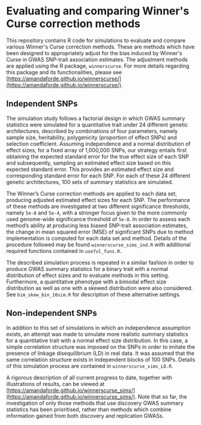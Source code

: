 # Evaluating and comparing Winner's Curse correction methods 

This repository contains R code for simulations to evaluate and compare various Winner's Curse correction methods. These are methods which have been designed to appropriately adjust for the bias induced by Winner's Curse in GWAS SNP-trait association estimates. The adjustment methods are applied using the R package, `winnerscurse`. For more details regarding this package and its functionalities, please see [https://amandaforde.github.io/winnerscurse/](https://amandaforde.github.io/winnerscurse/). 

## Independent SNPs

The simulation study follows a factorial design in which GWAS summary statistics were simulated for a quantitative trait under 24 different genetic architectures, described by combinations of four parameters, namely sample size, heritability, polygenicity (proportion of effect SNPs) and selection coefficient. Assuming independence and a normal distribution of effect sizes, for a fixed array of 1,000,000 SNPs, our strategy entails first obtaining the expected standard error for the true effect size of each SNP and subsequently, sampling an estimated effect size based on this expected standard error. This provides an estimated effect size and corresponding standard error for each SNP. For each of these 24 different genetic architectures, 100 sets of summary statistics are simulated.  

The Winner’s Curse correction methods are applied to each data set, producing adjusted estimated effect sizes for each SNP. The performance of these methods are investigated at two different significance thresholds, namely `5e-8` and `5e-4`, with a stronger focus given to the more commonly used genome-wide significance threshold of `5e-8`.  In order to assess each method’s ability at producing less biased SNP-trait association estimates, the change in mean squared error (MSE) of significant SNPs due to method implementation is computed for each data set and method. Details of the procedure followed may be found `winnerscurse_sims_ind.R` with additional required functions contained in `useful_funs.R`.
 
The described simulation process is repeated in a similar fashion in order to produce GWAS summary statistics for a binary trait with a normal distribution of effect sizes and to evaluate methods in this setting. Furthermore, a quantitative phenotype with a bimodal effect size distribution as well as one with a skewed distribution were also considered. See `bim_skew_bin_10sim.R` for description of these alternative settings. 

## Non-independent SNPs

In addition to this set of simulations in which an independence assumption exists, an attempt was made to simulate more realistic summary statistics for a quantitative trait with a normal effect size distribution. In this case, a simple correlation structure was imposed on the SNPs in order to imitate the presence of linkage disequilibrium (LD) in real data. It was assumed that the same correlation structure exists in independent blocks of 100 SNPs. Details of this simulation process are contained in `winnerscurse_sims_LD.R`. 

A rigorous description of all current progress to date, together with illustrations of results, can be viewed at [https://amandaforde.github.io/winnerscurse_sims/](https://amandaforde.github.io/winnerscurse_sims/). Note that so far, the investigation of only those methods that use discovery GWAS summary statistics has been prioritised, rather than methods which combine information gained from both discovery and replication GWASs. 

